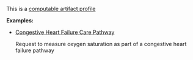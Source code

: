 This is a [computable artifact profile](profiles.html#artifact-profiles)

**Examples:**

*  [Congestive Heart Failure Care Pathway](ImplementationGuide-chf-ig.html)

    Request to measure oxygen saturation as part of a congestive heart failure pathway